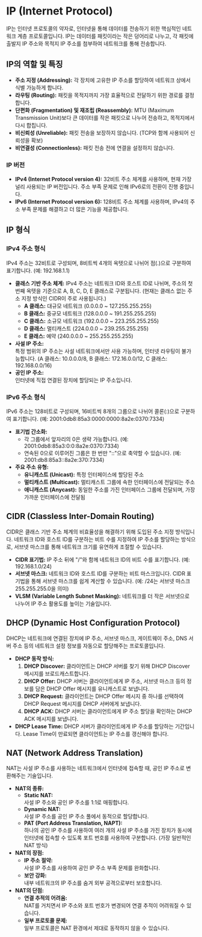# IP (Internet Protocol)

IP는 인터넷 프로토콜의 약자로, 인터넷을 통해 데이터를 전송하기 위한 핵심적인 네트워크 계층 프로토콜입니다. IP는 데이터를 패킷이라는 작은 덩어리로 나누고, 각 패킷에 출발지 IP 주소와 목적지 IP 주소를 첨부하여 네트워크를 통해 전송합니다.

## IP의 역할 및 특징

*   **주소 지정 (Addressing):** 각 장치에 고유한 IP 주소를 할당하여 네트워크 상에서 식별 가능하게 합니다.
*   **라우팅 (Routing):** 패킷을 목적지까지 가장 효율적으로 전달하기 위한 경로를 결정합니다.
*   **단편화 (Fragmentation) 및 재조립 (Reassembly):** MTU (Maximum Transmission Unit)보다 큰 데이터를 작은 패킷으로 나누어 전송하고, 목적지에서 다시 합칩니다.
*   **비신뢰성 (Unreliable):** 패킷 전송을 보장하지 않습니다. (TCP와 함께 사용되어 신뢰성을 확보)
*   **비연결성 (Connectionless):** 패킷 전송 전에 연결을 설정하지 않습니다.

### IP 버전

*   **IPv4 (Internet Protocol version 4):** 32비트 주소 체계를 사용하며, 현재 가장 널리 사용되는 IP 버전입니다. 주소 부족 문제로 인해 IPv6로의 전환이 진행 중입니다.
*   **IPv6 (Internet Protocol version 6):** 128비트 주소 체계를 사용하며, IPv4의 주소 부족 문제를 해결하고 더 많은 기능을 제공합니다.

## IP 형식

### IPv4 주소 형식

IPv4 주소는 32비트로 구성되며, 8비트씩 4개의 옥텟으로 나뉘어 점(.)으로 구분하여 표기합니다. (예: 192.168.1.1)

*   **클래스 기반 주소 체계:** IPv4 주소는 네트워크 ID와 호스트 ID로 나뉘며, 주소의 첫 번째 옥텟을 기준으로 A, B, C, D, E 클래스로 구분됩니다. (현재는 클래스 없는 주소 지정 방식인 CIDR이 주로 사용됩니다.)
    *   **A 클래스:** 대규모 네트워크 (0.0.0.0 ~ 127.255.255.255)
    *   **B 클래스:** 중규모 네트워크 (128.0.0.0 ~ 191.255.255.255)
    *   **C 클래스:** 소규모 네트워크 (192.0.0.0 ~ 223.255.255.255)
    *   **D 클래스:** 멀티캐스트 (224.0.0.0 ~ 239.255.255.255)
    *   **E 클래스:** 예약 (240.0.0.0 ~ 255.255.255.255)
*   **사설 IP 주소:**   
특정 범위의 IP 주소는 사설 네트워크에서만 사용 가능하며, 인터넷 라우팅이 불가능합니다. (A 클래스: 10.0.0.0/8, B 클래스: 172.16.0.0/12, C 클래스: 192.168.0.0/16)
*   **공인 IP 주소:**   
인터넷에 직접 연결된 장치에 할당되는 IP 주소입니다.

### IPv6 주소 형식

IPv6 주소는 128비트로 구성되며, 16비트씩 8개의 그룹으로 나뉘어 콜론(:)으로 구분하여 표기합니다. (예: 2001:0db8:85a3:0000:0000:8a2e:0370:7334)

*   **표기법 간소화:**
    *   각 그룹에서 앞자리의 0은 생략 가능합니다. (예: 2001:0db8:85a3:0:0:8a2e:0370:7334)
    *   연속된 0으로 이루어진 그룹은 한 번만 "::"으로 축약할 수 있습니다. (예: 2001:db8:85a3::8a2e:370:7334)
*   **주요 주소 유형:**
    *   **유니캐스트 (Unicast):** 특정 인터페이스에 할당된 주소
    *   **멀티캐스트 (Multicast):** 멀티캐스트 그룹에 속한 인터페이스에 전달되는 주소
    *   **애니캐스트 (Anycast):** 동일한 주소를 가진 인터페이스 그룹에 전달되며, 가장 가까운 인터페이스에 전달됨

## CIDR (Classless Inter-Domain Routing)

CIDR은 클래스 기반 주소 체계의 비효율성을 해결하기 위해 도입된 주소 지정 방식입니다. 네트워크 ID와 호스트 ID를 구분하는 비트 수를 지정하여 IP 주소를 할당하는 방식으로, 서브넷 마스크를 통해 네트워크 크기를 유연하게 조절할 수 있습니다.

*   **CIDR 표기법:** IP 주소 뒤에 "/"와 함께 네트워크 ID의 비트 수를 표기합니다. (예: 192.168.1.0/24)
*   **서브넷 마스크:** 네트워크 ID와 호스트 ID를 구분하는 비트 마스크입니다. CIDR 표기법을 통해 서브넷 마스크를 쉽게 계산할 수 있습니다. (예: /24는 서브넷 마스크 255.255.255.0을 의미)
*   **VLSM (Variable Length Subnet Masking):** 네트워크를 더 작은 서브넷으로 나누어 IP 주소 활용도를 높이는 기술입니다.

## DHCP (Dynamic Host Configuration Protocol)

DHCP는 네트워크에 연결된 장치에 IP 주소, 서브넷 마스크, 게이트웨이 주소, DNS 서버 주소 등의 네트워크 설정 정보를 자동으로 할당해주는 프로토콜입니다.

*   **DHCP 동작 방식:**
    1.  **DHCP Discover:** 클라이언트는 DHCP 서버를 찾기 위해 DHCP Discover 메시지를 브로드캐스트합니다.
    2.  **DHCP Offer:** DHCP 서버는 클라이언트에게 IP 주소, 서브넷 마스크 등의 정보를 담은 DHCP Offer 메시지를 유니캐스트로 보냅니다.
    3.  **DHCP Request:** 클라이언트는 DHCP Offer 메시지 중 하나를 선택하여 DHCP Request 메시지를 DHCP 서버에게 보냅니다.
    4.  **DHCP ACK:** DHCP 서버는 클라이언트에게 IP 주소 할당을 확인하는 DHCP ACK 메시지를 보냅니다.
*   **DHCP Lease Time:** DHCP 서버가 클라이언트에게 IP 주소를 할당하는 기간입니다. Lease Time이 만료되면 클라이언트는 IP 주소를 갱신해야 합니다.

## NAT (Network Address Translation)

NAT는 사설 IP 주소를 사용하는 네트워크에서 인터넷에 접속할 때, 공인 IP 주소로 변환해주는 기술입니다.

*   **NAT의 종류:**
    *   **Static NAT:**   
    사설 IP 주소와 공인 IP 주소를 1:1로 매핑합니다.
    *   **Dynamic NAT:**   
    사설 IP 주소를 공인 IP 주소 풀에서 동적으로 할당합니다.
    *   **PAT (Port Address Translation, NAPT):**   
    하나의 공인 IP 주소를 사용하여 여러 개의 사설 IP 주소를 가진 장치가 동시에 인터넷에 접속할 수 있도록 포트 번호를 사용하여 구분합니다. (가장 일반적인 NAT 방식)
*   **NAT의 장점:**
    *   **IP 주소 절약:**   
    사설 IP 주소를 사용하여 공인 IP 주소 부족 문제를 완화합니다.
    *   **보안 강화:**   
    내부 네트워크의 IP 주소를 숨겨 외부 공격으로부터 보호합니다.
*   **NAT의 단점:**
    *   **연결 추적의 어려움:**   
    NAT를 거치면서 IP 주소와 포트 번호가 변경되어 연결 추적이 어려워질 수 있습니다.
    *   **일부 프로토콜 문제:**   
    일부 프로토콜은 NAT 환경에서 제대로 동작하지 않을 수 있습니다.
